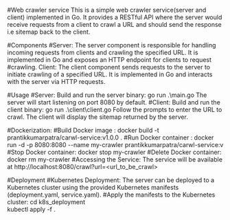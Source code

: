 #Web crawler service
This is a simple web crawler service(server and client) implemented in Go. It provides a RESTful API where the server would receive requests from a client to crawl a URL and should send the response i.e sitemap back to
the client.

#Components
  #Server: The server component is responsible for handling incoming requests from clients and crawling the specified URL. It is implemented in Go and exposes an HTTP endpoint for clients to request #crawling.
  Client: The client component sends requests to the server to initiate crawling of a specified URL. It is implemented in Go and interacts with the server via HTTP requests.


#Usage
  #Server:
    Build  and run the server binary: go run .\main.go
    The server will start listening on port 8080 by default.
  #Client:
    Build  and run the client binary: go run .\client\client.go 
    Follow the prompts to enter the URL to crawl.
    The client will display the sitemap returned by the server.

#Dockerization:
  #Build Docker image :
     docker build -t prantikkumarpatra/carwl-service:v1.0.0 .
  #Run Docker container :
    docker run -d -p 8080:8080 --name my-crawler prantikkumarpatra/carwl-service:v<version>
  #Stop Docker container:
    docker stop my-crawler
  #Delete Docker container:
    docker rm my-crawler
#Accessing the Service:
  The service will be available at http://localhost:8080/crawl?url=<url_to_be_crawl>

#Deployment
#Kubernetes Deployment:
  The server can be deployed to a Kubernetes cluster using the provided Kubernetes manifests (deployment.yaml, service.yaml).
  #Apply the manifests to the Kubernetes cluster: 
    cd k8s_deployment  
    kubectl apply -f .

